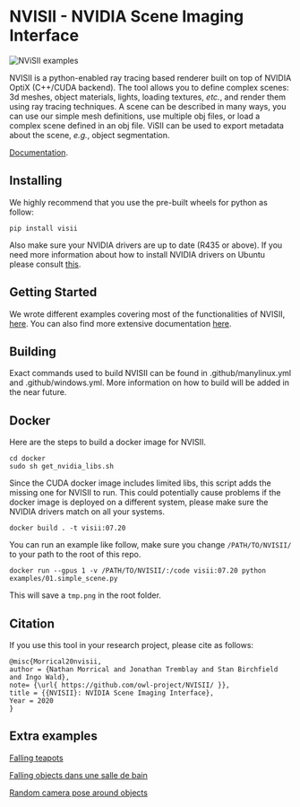 # NVISII - NVIDIA Scene Imaging Interface

![NViSII examples](https://i.imgur.com/A3MDFzy.png)

NVISII is a python-enabled ray tracing based renderer built on top of NVIDIA OptiX (C++/CUDA backend). 
The tool allows you to define complex scenes: 3d meshes, object materials, lights, loading textures, _etc._, and render 
them using ray tracing techniques. 
A scene can be described in many ways, you can use our simple mesh definitions, use multiple obj files, or 
load a complex scene defined in an obj file.
ViSII can be used to export metadata about the scene, _e.g._, object segmentation. 

[Documentation](https://www.nvisii.com).

<!--
This library provides a simple, primarily python-user targeted, interface to rendering images of a virtual scene. Its key cornerstones are:

a) a relatively simple, RTX/OptiX-accelerated path tracer, and
b) a interface (available in both python and C) for declaring a scene, doing basic modifications to it, and rendering images

 The two primary goals of this lirary are
a) ease of use (in particular, for non-expert users, and from languages like python), and
b) ease of deployment (ie, allowing headless rendering, minimal dependenies, etc).
To be clear: This is an academic and research renderer. There will be more sophisticated renderers out there, as well as faster ones, better ones, etc;
the goal of _this_ project is to offer something that's easy to get started with.
 -->
## Installing

We highly recommend that you use the pre-built wheels for python as follow: 
```
pip install visii
```
Also make sure your NVIDIA drivers are up to date (R435 or above).
If you need more information about how to install NVIDIA drivers on Ubuntu please consult
[this](https://ingowald.blog/installing-the-latest-nvidia-driver-cuda-and-optix-on-linux-ubuntu-18-04/).


## Getting Started 

We wrote different examples covering most of the functionalities of NVISII, [here](examples/). 
You can also find more extensive documentation [here](https://www.nvisii.com).

## Building 

Exact commands used to build NVISII can be found in .github/manylinux.yml and .github/windows.yml.
More information on how to build will be added in the near future. 

<!-- Although we do not recommend building nvisii from scratch. Here are the rudimentary 
requirements: 
-->

## Docker

Here are the steps to build a docker image for NVISII. 

```
cd docker
sudo sh get_nvidia_libs.sh
```

Since the CUDA docker image includes limited libs, this script adds the missing one for NVISII to run. 
This could potentially cause problems if the docker image is deployed on a different system, 
please make sure the NVIDIA drivers match on all your systems. 

```
docker build . -t visii:07.20
```

You can run an example like follow, 
make sure you change `/PATH/TO/NVISII/` to your path to the root of this repo.   
```
docker run --gpus 1 -v /PATH/TO/NVISII/:/code visii:07.20 python examples/01.simple_scene.py
```
This will save a `tmp.png` in the root folder. 

## Citation

If you use this tool in your research project, please cite as follows:

    @misc{Morrical20nvisii,
    author = {Nathan Morrical and Jonathan Tremblay and Stan Birchfield and Ingo Wald},
    note= {\url{ https://github.com/owl-project/NVISII/ }},
    title = {{NVISII}: NVIDIA Scene Imaging Interface},
    Year = 2020
    }

## Extra examples

[Falling teapots](https://imgur.com/Fzjg7ZQ)

[Falling objects dans une salle de bain](https://imgur.com/BqSKTO7)

[Random camera pose around objects](https://imgur.com/79eMgUv)

<!-- ## Code Structure

- submodules/ : external git submodule dependencies to build this
- visii/ : the (static) library that provides the renderer
    - visii/scene/ : code that maintains the visii "scene graph"
    - visii/render/ : the actual renderer(s) provided in this library
- cAPI/ : a extern "C" shared library/DLL interface for this library
- python/ : python interface for this library
- (?) tools/ : importer tools, as required for samples

## Building

todo

## Samples

todo: need (at least) the following samples

- load an OBJ file, declare camera and light, render an image, save as ppm

- same as before, but do simple modification of scene (ie, rotate it)

- same as before, but two scene (probably need way of "naming" objects when loading), with one rotating around the other

- same as before, but also render depth, and primID -->
